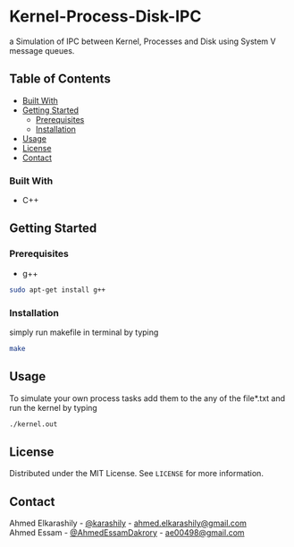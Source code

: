 # Kernel-Process-Disk-IPC
a Simulation of IPC between Kernel, Processes and Disk using System V message queues.


<!-- TABLE OF CONTENTS -->
## Table of Contents

* [Built With](#built-with)
* [Getting Started](#getting-started)
  * [Prerequisites](#prerequisites)
  * [Installation](#installation)
* [Usage](#usage)
* [License](#license)
* [Contact](#contact)


### Built With
* C++


## Getting Started

### Prerequisites

* g++
```sh
sudo apt-get install g++
```


### Installation

simply run makefile in terminal by typing
```sh
make
```


<!-- USAGE EXAMPLES -->
## Usage

To simulate your own process tasks add them to the any of the file*.txt and run the kernel by typing
```sh
./kernel.out
```


<!-- LICENSE -->
## License

Distributed under the MIT License. See `LICENSE` for more information.



<!-- CONTACT -->
## Contact

Ahmed Elkarashily - [@karashily](https://github.com/karashily) - ahmed.elkarashily@gmail.com</br>
Ahmed Essam - [@AhmedEssamDakrory](https://github.com/AhmedEssamDakrory) - ae00498@gmail.com
